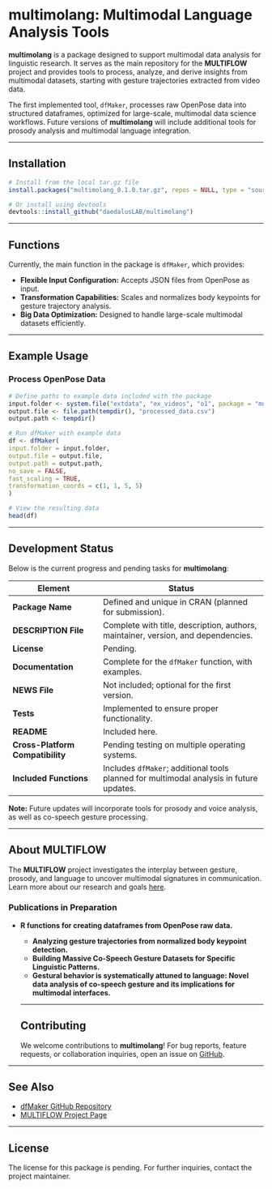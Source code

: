 # **multimolang**: Multimodal Language Analysis Tools
  
  **multimolang** is a package designed to support multimodal data analysis for linguistic research. It serves as the main repository for the **MULTIFLOW** project and provides tools to process, analyze, and derive insights from multimodal datasets, starting with gesture trajectories extracted from video data.

The first implemented tool, `dfMaker`, processes raw OpenPose data into structured dataframes, optimized for large-scale, multimodal data science workflows. Future versions of **multimolang** will include additional tools for prosody analysis and multimodal language integration.

---
  
  ## **Installation**
  
  ```R
# Install from the local tar.gz file
install.packages("multimolang_0.1.0.tar.gz", repos = NULL, type = "source")

# Or install using devtools
devtools::install_github("daedalusLAB/multimolang")
```

---
  
  ## **Functions**
  
  Currently, the main function in the package is `dfMaker`, which provides:
  
  - **Flexible Input Configuration:** Accepts JSON files from OpenPose as input.
- **Transformation Capabilities:** Scales and normalizes body keypoints for gesture trajectory analysis.
- **Big Data Optimization:** Designed to handle large-scale multimodal datasets efficiently.

---
  
  ## **Example Usage**
  
  ### Process OpenPose Data
  
  ```R
# Define paths to example data included with the package
input.folder <- system.file("extdata", "ex_videos", "o1", package = "multimolang")
output.file <- file.path(tempdir(), "processed_data.csv")
output.path <- tempdir()

# Run dfMaker with example data
df <- dfMaker(
  input.folder = input.folder,
  output.file = output.file,
  output.path = output.path,
  no_save = FALSE,
  fast_scaling = TRUE,
  transformation_coords = c(1, 1, 5, 5)
)

# View the resulting data
head(df)
```

---
  
  ## **Development Status**
  
  Below is the current progress and pending tasks for **multimolang**:
  
  | **Element**                             | **Status**                                                                                          |
  |------------------------------------------|-----------------------------------------------------------------------------------------------------|
  | **Package Name**                         | Defined and unique in CRAN (planned for submission).                                                |
  | **DESCRIPTION File**                     | Complete with title, description, authors, maintainer, version, and dependencies.                   |
  | **License**                              | Pending.                                                                                             |
  | **Documentation**                        | Complete for the `dfMaker` function, with examples.                                                 |
  | **NEWS File**                            | Not included; optional for the first version.                                                       |
  | **Tests**                                | Implemented to ensure proper functionality.                                                         |
  | **README**                               | Included here.                                                                                      |
  | **Cross-Platform Compatibility**         | Pending testing on multiple operating systems.                                                      |
  | **Included Functions**                   | Includes `dfMaker`; additional tools planned for multimodal analysis in future updates.              |
  
  **Note:** Future updates will incorporate tools for prosody and voice analysis, as well as co-speech gesture processing.

---
  
  ## **About MULTIFLOW**
  
  The **MULTIFLOW** project investigates the interplay between gesture, prosody, and language to uncover multimodal signatures in communication. Learn more about our research and goals [here](https://daedalus.um.es/?page_id=32).

### Publications in Preparation

- **R functions for creating dataframes from OpenPose raw data.**
  - **Analyzing gesture trajectories from normalized body keypoint detection.**
  - **Building Massive Co-Speech Gesture Datasets for Specific Linguistic Patterns.**
  - **Gestural behavior is systematically attuned to language: Novel data analysis of co-speech gesture and its implications for multimodal interfaces.**
  
  ---
  
  ## **Contributing**
  
  We welcome contributions to **multimolang**! For bug reports, feature requests, or collaboration inquiries, open an issue on [GitHub](https://github.com/daedalusLAB/multimolang).

---
  
  ## **See Also**
  
  - [dfMaker GitHub Repository](https://github.com/daedalusLAB/dfMaker)
- [MULTIFLOW Project Page](https://daedalus.um.es/?page_id=32)

--- 
  
  ## **License**
  
  The license for this package is pending. For further inquiries, contact the project maintainer.


  
